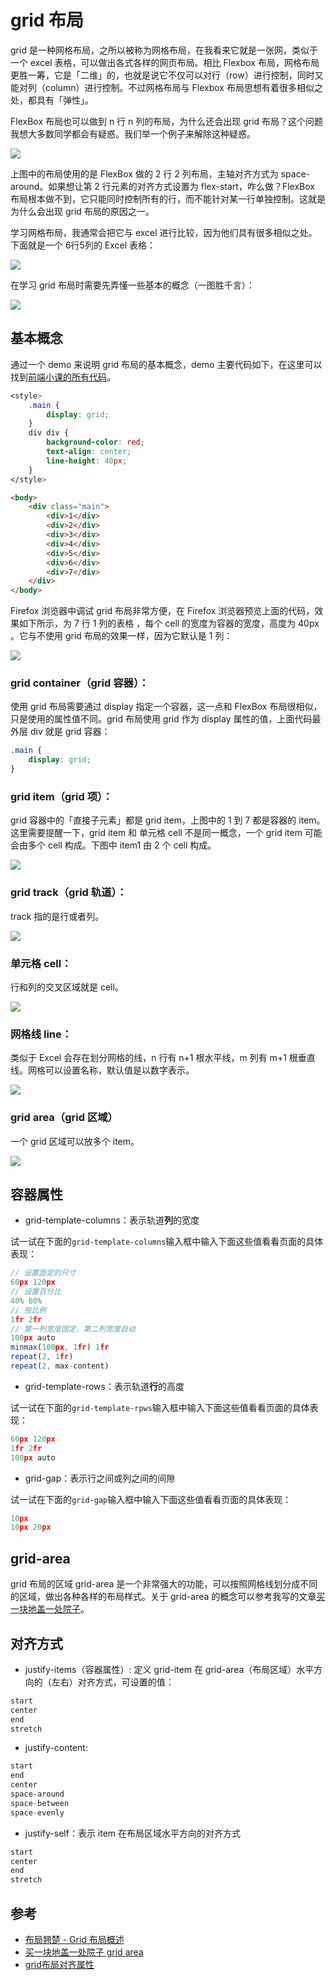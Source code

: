 # grid 布局

grid 是一种网格布局，之所以被称为网格布局，在我看来它就是一张网，类似于一个 excel 表格，可以做出各式各样的网页布局。相比 Flexbox 布局，网格布局更胜一筹，它是「二维」的，也就是说它不仅可以对行（row）进行控制，同时又能对列（column）进行控制。不过网格布局与 Flexbox 布局思想有着很多相似之处，都具有「弹性」。

FlexBox 布局也可以做到 n 行 n 列的布局，为什么还会出现 grid 布局？这个问题我想大多数同学都会有疑惑。我们举一个例子来解除这种疑惑。

![](https://s3.ax1x.com/2021/03/17/66Spff.png)

上图中的布局使用的是 FlexBox 做的 2 行 2 列布局，主轴对齐方式为 space-around。如果想让第 2 行元素的对齐方式设置为 flex-start，咋么做？FlexBox 布局根本做不到，它只能同时控制所有的行，而不能针对某一行单独控制。这就是为什么会出现 grid 布局的原因之一。

学习网格布局，我通常会把它与 excel 进行比较，因为他们具有很多相似之处。下面就是一个 6行5列的 Excel 表格：

![](https://s3.ax1x.com/2021/03/17/66SV7n.png)

在学习 grid 布局时需要先弄懂一些基本的概念（一图胜千言）：

![](https://s3.ax1x.com/2021/03/17/66SP1S.png)

## 基本概念

通过一个 demo 来说明 grid 布局的基本概念，demo 主要代码如下，在这里可以找到[前端小课的所有代码](https://github.com/lefex/FE)。

```css
<style>
    .main {
        display: grid;
    }
    div div {
        background-color: red;
        text-align: center;
        line-height: 40px;
    }
</style>
```

```html
<body>
    <div class="main">
        <div>1</div>
        <div>2</div>
        <div>3</div>
        <div>4</div>
        <div>5</div>
        <div>6</div>
        <div>7</div>
    </div>
</body>
```

Firefox 浏览器中调试 grid 布局非常方便，在 Firefox 浏览器预览上面的代码，效果如下所示，为 7 行 1 列的表格 ，每个 cell 的宽度为容器的宽度，高度为 40px 。它与不使用 grid 布局的效果一样，因为它默认是 1 列：

![](https://s3.ax1x.com/2021/03/17/66Sekq.jpg)

### grid container（grid 容器）：

使用 grid 布局需要通过 display 指定一个容器，这一点和 FlexBox 布局很相似，只是使用的属性值不同。grid 布局使用 grid 作为 display 属性的值，上面代码最外层 div 就是 grid 容器：

```css
.main {
    display: grid;
}
```

### grid item（grid 项）：

grid 容器中的「直接子元素」都是 grid item，上图中的 1 到 7 都是容器的 item。这里需要提醒一下，grid item 和 单元格 cell 不是同一概念，一个 grid item 可能会由多个 cell 构成。下图中 item1 由 2 个 cell 构成。

![](https://s3.ax1x.com/2021/03/17/66SCp8.png)

### grid track（grid 轨道）：

track 指的是行或者列。

![](https://s3.ax1x.com/2021/03/17/66Si6g.png)

### 单元格 cell：

行和列的交叉区域就是 cell。

![](https://s3.ax1x.com/2021/03/17/66SFXQ.png)

### 网格线 line：

类似于 Excel 会存在划分网格的线，n 行有 n+1 根水平线，m 列有 m+1 根垂直线。网格可以设置名称，默认值是以数字表示。

![](https://s3.ax1x.com/2021/03/17/66SE0s.png)

### grid area（grid 区域）

一个 grid 区域可以放多个 item。

![](https://s3.ax1x.com/2021/03/17/66SAmj.png)

## 容器属性

- grid-template-columns：表示轨道**列**的宽度

试一试在下面的`grid-template-columns`输入框中输入下面这些值看看页面的具体表现：

```js
// 设置固定的尺寸
60px 120px
// 设置百分比
40% 60%
// 按比例
1fr 2fr
// 第一列宽度固定，第二列宽度自动
100px auto
minmax(100px, 1fr) 1fr
repeat(2, 1fr)
repeat(2, max-content)
```

- grid-template-rows：表示轨道**行**的高度

试一试在下面的`grid-template-rpws`输入框中输入下面这些值看看页面的具体表现：

```js
60px 120px
1fr 2fr
100px auto
```

- grid-gap：表示行之间或列之间的间隙

试一试在下面的`grid-gap`输入框中输入下面这些值看看页面的具体表现：

```js
10px
10px 20px
```

<GridCloumnRow></GridCloumnRow>

## grid-area

grid 布局的区域 grid-area 是一个非常强大的功能，可以按照网格线划分成不同的区域，做出各种各样的布局样式。关于 grid-area 的概念可以参考我写的文章[买一块地盖一处院子](https://mp.weixin.qq.com/s/ZziZ9jDKGPORnV8Yv5r_lQ)。

<GridArea></GridArea>

## 对齐方式

- justify-items（容器属性）: 定义 grid-item 在 grid-area（布局区域）水平方向的（左右）对齐方式，可设置的值：

```js
start
center
end
stretch
```

- justify-content: 

```js
start
end
center
space-around
space-between
space-evenly
```

- justify-self：表示 item 在布局区域水平方向的对齐方式

```js
start
center
end
stretch
```

<GridAlign></GridAlign>

## 参考

- [布局翘楚 - Grid 布局概述](https://mp.weixin.qq.com/s/SJ7k23nIgMOcR2fDjOHhGg)
- [买一块地盖一处院子 grid area](https://mp.weixin.qq.com/s/ZziZ9jDKGPORnV8Yv5r_lQ)
- [grid布局对齐属性](https://mp.weixin.qq.com/s/9_zPYmfYzhIu-vgnfDGk4g)